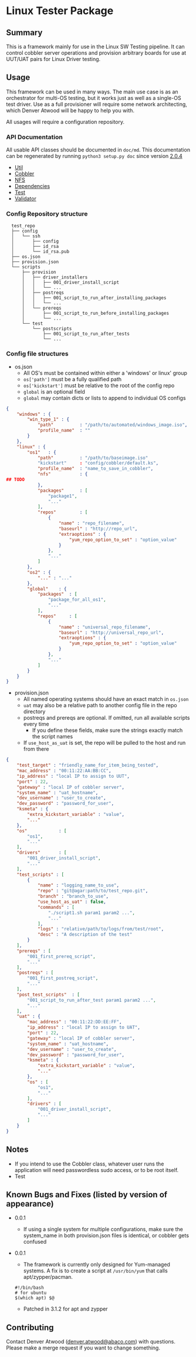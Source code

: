 # Linux Tester Package

## Summary

This is a framework mainly for use in the Linux SW Testing pipeline. It can control cobbler server operations and provision arbitrary boards for use at UUT/UAT pairs for Linux Driver testing.

## Usage

This framework can be used in many ways. The main use case is as an orchestrator for multi-OS testing, but it works just as well as a single-OS test driver. Use as a full provisioner will require some network architecting, which Denver Atwood will be happy to help you with.

All usages will require a configuration repository.

### API Documentation

All usable API classes should be documented in `doc/md`. This documentation can be regenerated by running `python3 setup.py doc` since version [2.0.4](CHANGES.md#204-denver-atwood)

- [Util](doc/md/util.md)  
- [Cobbler](doc/md/cobbler.md)  
- [NFS](doc/md/nfs.md)  
- [Dependencies](doc/md/dependencies.md)  
- [Test](doc/md/test.md)  
- [Validator](doc/md/validator.md)  

### Config Repository structure

      test_repo
      ├── config
      │   └── ssh
      │       ├── config
      │       ├── id_rsa
      │       └── id_rsa.pub
      ├── os.json
      ├── provision.json
      └── scripts
          ├── provision
          │   ├── driver_installers
          │   │   ├── 001_driver_install_script
          │   │   └── ...
          │   ├── postreqs
          │   │   ├── 001_script_to_run_after_installing_packages
          │   │   └── ...
          │   └── prereqs
          │       ├── 001_script_to_run_before_installing_packages
          │       └── ...
          └── test
              └── postscripts
                  ├── 001_script_to_run_after_tests
                  └── ...
          

### Config file structures

- os.json
  * All OS's must be contained within either a 'windows' or linux' group
  * `os['path']` must be a fully qualified path
  * `os['kickstart']` must be relative to the root of the config repo
  * `global` is an optional field
  * `global` may contain dicts or lists to append to individual OS configs

```json
{
    "windows" : {
        "win_type_1" : {
            "path"          : "/path/to/automated/windows_image.iso",
            "profile_name"  : ""
        }    
    },
    "linux" : {
        "os1"   : {
            "path"          : "/path/to/baseimage.iso"            
            "kickstart"     : "config/cobbler/default.ks",       
            "profile_name"  : "name_to_save_in_cobbler",
            "nfs"           : {
## TODO
            },
            "packages"      : [
                "package1",
                "..."
            ],
            "repos"         : [
                {
                    "name" : "repo_filename",
                    "baseurl" : "http://repo_url",
                    "extraoptions" : {
                        "yum_repo_option_to_set" : "option_value"
                    }
                },
                "..."
            ]
        },
        "os2" : {
            "..." : "..."    
        },
        "global"    : {
            "packages"  : [
                "package_for_all_os1",
                "..."
            ],
            "repos"     : [
                {
                    "name" : "universal_repo_filename",
                    "baseurl" : "http://universal_repo_url",
                    "extraoptions" : {
                        "yum_repo_option_to_set" : "option_value"
                    }
                },
                "..."
            ]
        }
    }
}
```

- provision.json
  * All named operating systems should have an exact match in `os.json`
  * `uat` may also be a relative path to another config file in the repo directory
  * postreqs and prereqs are optional. If omitted, run all available scripts every time
    + If you define these fields, make sure the strings exactly match the script names
  * If `use_host_as_uat` is set, the repo will be pulled to the host and run from there

```json
{   
    "test_target" : "friendly_name_for_item_being_tested",
    "mac_address" : "00:11:22:AA:BB:CC",
    "ip_address" : "local IP to assign to UUT",
    "port" : 22,
    "gateway" : "local IP of cobbler server",
    "system_name" : "uat_hostname",
    "dev_username" : "user_to_create",
    "dev_password" : "password_for_user",
    "ksmeta" : {
        "extra_kickstart_variable" : "value",
        "..."
    },
    "os"            : [
        "os1",
        "..."
    ],
    "drivers"       : [
        "001_driver_install_script",
        "..."
    ],
    "test_scripts" : [
        {
            "name" : "logging_name_to_use",
            "repo" : "git@agar:path/to/test_repo.git",
            "branch" : "branch_to_use",
            "use_host_as_uat" : false,
            "commands" : [
                "./script1.sh param1 param2 ...",
                "..."
            ],
            "logs" : "relative/path/to/logs/from/test/root",
            "desc" : "A description of the test"
        }
    ],
    "prereqs" : [
        "001_first_prereq_script",
        "..."
    ],
    "postreqs" : [
        "001_first_postreq_script",
        "..."
    ],
    "post_test_scripts"  : [
        "001_script_to_run_after_test param1 param2 ...",
        "..."
    ],
    "uat" : {
        "mac_address" : "00:11:22:DD:EE:FF",
        "ip_address" : "local IP to assign to UAT",
        "port" : 22,
        "gateway" : "local IP of cobbler server",
        "system_name" : "uat_hostname",
        "dev_username" : "user_to_create",
        "dev_password" : "password_for_user",
        "ksmeta" : {
            "extra_kickstart_variable" : "value",
            "..."
        },
        "os" : [ 
            "os1",
            "..."
        ],
        "drivers" : [
            "001_driver_install_script",
            "..."
        ]
    }
}
```

## Notes

- If you intend to use the Cobbler class, whatever user runs the application will need passwordless sudo access, or to be root itself.
- Test

## Known Bugs and Fixes (listed by version of appearance)

- 0.0.1
  * If using a single system for multiple configurations, make sure the system\_name in both provision.json files is identical, or cobbler gets confused  
- 0.0.1
  * The framework is currently only designed for Yum-managed systems. A fix is to create a script at `/usr/bin/yum` that calls apt/zypper/pacman.
  ```shell
  #!/bin/bash
  # for ubuntu
  $(which apt) $@
  ```

  * Patched in 3.1.2 for apt and zypper


## Contributing

Contact Denver Atwood (denver.atwood@abaco.com) with questions. Please make a merge request if you want to change something.
